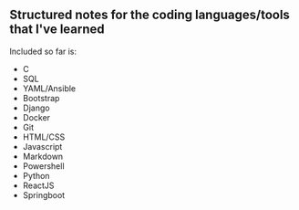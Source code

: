 ## Structured notes for the coding languages/tools that I've learned

Included so far is:
- C
- SQL
- YAML/Ansible
- Bootstrap
- Django
- Docker
- Git
- HTML/CSS
- Javascript
- Markdown
- Powershell
- Python
- ReactJS
- Springboot

